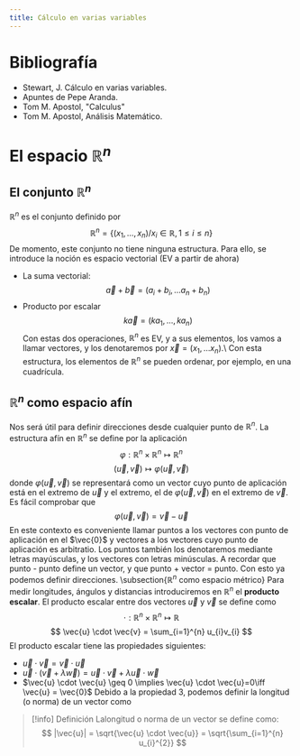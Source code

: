 ```yaml
---
title: Cálculo en varias variables
---
```


# Bibliografía
- Stewart, J. Cálculo en varias variables.
- Apuntes de Pepe Aranda.
- Tom M. Apostol, "Calculus"
- Tom M. Apostol, Análisis Matemático.
# El espacio $\mathbb{R}^n$
## El conjunto $\mathbb{R}^n$
$\mathbb{R}^n$ es el conjunto definido por
$$
\mathbb{R}^{n} =\{ ( x_1,\dots ,x_{n}) / x_{i} \in \mathbb{R}, 1 \leq i \leq n\}
$$
De momento, este conjunto no tiene ninguna estructura. Para ello, se introduce la noción es espacio vectorial (EV a partir de ahora)
- La suma vectorial:
$$
\vec{a} + \vec{b} = (a_{i}+b_{i},\dots a_{n}+b_{n})
$$
- Producto por escalar
$$
k \vec{a} = (ka_{1},\dots ,ka_{n})
$$
Con estas dos operaciones, $\mathbb{R}^{n}$ es EV, y a sus elementos, los vamos a
llamar vectores, y los denotaremos por $\vec{x}=(x_{1},\dots x_{n})$.\\
Con esta estructura, los elementos de $\mathbb{R}^{n}$ se pueden ordenar, por
ejemplo, en una cuadrícula.
## $\mathbb{R}^{n}$ como espacio afín
Nos será útil para definir direcciones desde cualquier punto de $\mathbb{R}^{n}$.
La estructura afín en $\mathbb{R}^{n}$ se define por la aplicación
$$
\varphi: \mathbb{R}^{n} \times \mathbb{R}^{n} \mapsto \mathbb{R}^{n}
$$
$$
(\vec{u}, \vec{v}) \mapsto \varphi(\vec{u}, \vec{v})
$$
donde $\varphi(\vec{u}, \vec{v})$ se representará como un vector cuyo punto
de aplicación está en el extremo de $\vec{u}$ y el extremo, el de $\varphi(
\vec{u}, \vec{v})$ en el extremo de $\vec{v}$. Es fácil comprobar que
$$
\varphi(\vec{u},\vec{v}) = \vec{v} - \vec{u}
$$
En este contexto es conveniente llamar puntos a los vectores con punto de
aplicación en el $\vec{0}$ y vectores a los vectores cuyo punto de aplicación
es arbitratio. Los puntos también los denotaremos mediante letras mayúsculas,
y los vectores con letras minúsculas.
A recordar que punto - punto define un vector, y que punto + vector = punto.
Con esto ya podemos definir direcciones.
\subsection{$\mathbb{R}^{n}$ como espacio métrico}
Para medir longitudes, ángulos y distancias introduciremos en $\mathbb{R}^{n}$
el **producto escalar**.
El producto escalar entre dos vectores $\vec{u}$ y $\vec{v}$ se define como
$$
\cdot : \mathbb{R}^{n} \times  \mathbb{R}^{n} \mapsto \mathbb{R}
$$
$$
\vec{u} \cdot  \vec{v} = \sum_{i=1}^{n} u_{i}v_{i}
$$
El producto escalar tiene las propiedades siguientes:
- $\vec{u} \cdot  \vec{v} = \vec{v} \cdot \vec{u}$
- $\vec{u} \cdot (\vec{v}+\lambda\vec{w})= \vec{u} \cdot \vec{v} + \lambda \vec{u} \cdot \vec{w}$
- $\vec{u} \cdot \vec{u} \geq 0 \implies \vec{u} \cdot \vec{u}=0\iff \vec{u} = \vec{0}$ 
Debido a la propiedad 3, podemos definir la longitud (o norma) de un vector como
> [!info] Definición
> Lalongitud o norma de un vector se define como:
> $$
|\vec{u}| = \sqrt{\vec{u} \cdot \vec{u}} = \sqrt{\sum_{i=1}^{n} u_{i}^{2}}
$$

